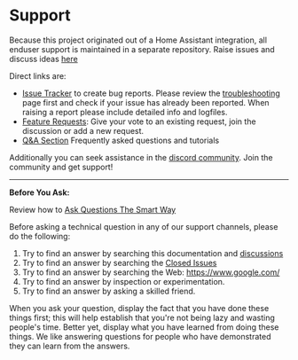# Support

Because this project originated out of a Home Assistant integration, all enduser support is maintained in a separate repository. Raise issues and discuss ideas [here](https://github.com/music-assistant/support)

Direct links are:

- [Issue Tracker](https://github.com/music-assistant/support/issues) to create bug reports. Please review the [troubleshooting](faq/troubleshooting.md) page first and check if your issue has already been reported. When raising a report please include detailed info and logfiles.
- [Feature Requests](https://github.com/music-assistant/discussions/categories/feature-requests-and-ideas): Give your vote to an existing request, join the discussion or add a new request.
- [Q&A Section](https://github.com/music-assistant/discussions/categories/q-a) Frequently asked questions and tutorials

 Additionally you can seek assistance in the [discord community](https://discord.gg/kaVm8hGpne). Join the community and get support!

 _____________________________________________________________________________

**Before You Ask:**

Review how to [Ask Questions The Smart Way](http://www.catb.org/esr/faqs/smart-questions.html)

Before asking a technical question in any of our support channels, please do the following:

1. Try to find an answer by searching this documentation and [discussions](https://github.com/orgs/music-assistant/discussions)
2. Try to find an answer by searching the [Closed Issues](https://github.com/music-assistant/support/issues?q=is%3Aissue+is%3Aclosed)
3. Try to find an answer by searching the Web: https://www.google.com/
4. Try to find an answer by inspection or experimentation.
5. Try to find an answer by asking a skilled friend.

When you ask your question, display the fact that you have done these things first; this will help establish that you're not being lazy and wasting people's time. Better yet, display what you have learned from doing these things. We like answering questions for people who have demonstrated they can learn from the answers.
